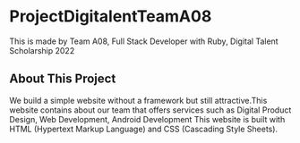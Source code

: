 # ProjectDigitalentTeamA08
This is made by Team A08, Full Stack Developer with Ruby, Digital Talent Scholarship 2022
## About This Project
We build a simple website without a framework but still attractive.This website contains about our team that offers services such as Digital Product Design, Web Development, Android Development This website is built with HTML (Hypertext Markup Language) and CSS (Cascading Style Sheets).
